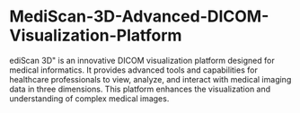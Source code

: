# MediScan-3D-Advanced-DICOM-Visualization-Platform
ediScan 3D" is an innovative DICOM visualization platform designed for medical informatics. It provides advanced tools and capabilities for healthcare professionals to view, analyze, and interact with medical imaging data in three dimensions. This platform enhances the visualization and understanding of complex medical images.
